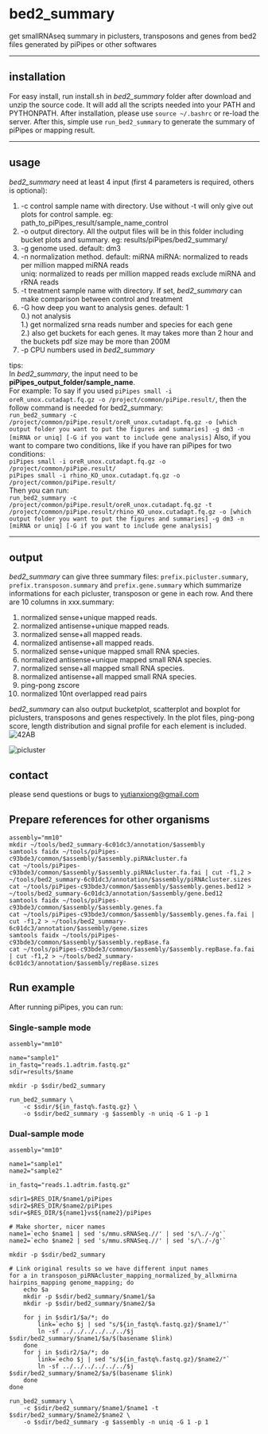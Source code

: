 # bed2_summary
get smallRNAseq summary in piclusters, transposons and genes from bed2 files generated by piPipes or other softwares
***
## installation
For easy install, run install.sh in *bed2_summary* folder after download and unzip the source code. It will add all the scripts needed into your PATH and PYTHONPATH. After installation, please use `source ~/.bashrc` or re-load the server.
After this, simple use `run_bed2_summary` to generate the summary of piPipes or mapping result.
***
## usage
*bed2_summary* need at least 4 input (first 4 parameters is required, others is optional):
1. -c control sample name with directory. Use without -t will only give out plots for control sample. eg: path_to_piPipes_result/sample_name_control
2. -o output directory. All the output files will be in this folder including bucket plots and summary. eg: results/piPipes/bed2_summary/
3. -g genome used. default: dm3
4. -n normalization method. default: miRNA 
    miRNA: normalized to reads per million mapped miRNA reads  
    uniq: normalized to reads per million mapped reads exclude miRNA and rRNA reads
5. -t treatment sample name with directory. If set, *bed2_summary* can make comparison between control and treatment
6. -G how deep you want to analysis genes. default: 1  
    0.) not analysis  
    1.) get normalized srna reads number and species for each gene  
    2.) also get buckets for each genes. It may takes more than 2 hour and the buckets pdf size may be more than 200M  
7. -p CPU numbers used in *bed2_summary*

tips:  
In *bed2_summary*, the input need to be **piPipes_output_folder/sample_name**.  
For example: To say if you used `piPipes small -i oreR_unox.cutadapt.fq.gz -o /project/common/piPipe.result/`, then the follow command is needed for bed2_summary:  
`run_bed2_summary -c  /project/common/piPipe.result/oreR_unox.cutadapt.fq.gz -o [which output folder you want to put the figures and summaries] -g dm3 -n [miRNA or uniq] [-G if you want to include gene analysis]`
Also, if you want to compare two conditions, like if you have ran piPipes for two conditions:  
`piPipes small -i oreR_unox.cutadapt.fq.gz -o /project/common/piPipe.result/`  
`piPipes small -i rhino_KO_unox.cutadapt.fq.gz -o /project/common/piPipe.result/`  
Then you can run:  
`run_bed2_summary -c  /project/common/piPipe.result/oreR_unox.cutadapt.fq.gz -t  /project/common/piPipe.result/rhino_KO_unox.cutadapt.fq.gz -o [which output folder you want to put the figures and summaries] -g dm3 -n [miRNA or uniq] [-G if you want to include gene analysis]`  
***
## output
*bed2_summary* can give three summary files: `prefix.picluster.summary`, `prefix.transposon.summary` and `prefix.gene.summary` which summarize informations for each picluster, transposon or gene in each row. And there are 10 columns in xxx.summary:
1. normalized sense+unique mapped reads.
2. normalized antisense+unique mapped reads.
3. normalized sense+all mapped reads.
4. normalized antisense+all mapped reads.
5. normalized sense+unique mapped small RNA species.
6. normalized antisense+unique mapped small RNA species.
7. normalized sense+all mapped small RNA species.
8. normalized antisense+all mapped small RNA species.
9. ping-pong zscore
10. normalized 10nt overlapped read pairs

*bed2_summary* can also output bucketplot, scatterplot and boxplot for piclusters, transposons and genes respectively. In the plot files, ping-pong score, length distribution and signal profile for each element is included.
![42AB](img/42AB.jpg "42AB")

![picluster](img/picluster.scatter.jpg "picluster")



## contact
please send questions or bugs to yutianxiong@gmail.com

## Prepare references for other organisms
```
assembly="mm10"
mkdir ~/tools/bed2_summary-6c01dc3/annotation/$assembly
samtools faidx ~/tools/piPipes-c93bde3/common/$assembly/$assembly.piRNAcluster.fa
cat ~/tools/piPipes-c93bde3/common/$assembly/$assembly.piRNAcluster.fa.fai | cut -f1,2 > ~/tools/bed2_summary-6c01dc3/annotation/$assembly/piRNAcluster.sizes
cat ~/tools/piPipes-c93bde3/common/$assembly/$assembly.genes.bed12 > ~/tools/bed2_summary-6c01dc3/annotation/$assembly/gene.bed12
samtools faidx ~/tools/piPipes-c93bde3/common/$assembly/$assembly.genes.fa
cat ~/tools/piPipes-c93bde3/common/$assembly/$assembly.genes.fa.fai | cut -f1,2 > ~/tools/bed2_summary-6c01dc3/annotation/$assembly/gene.sizes
samtools faidx ~/tools/piPipes-c93bde3/common/$assembly/$assembly.repBase.fa
cat ~/tools/piPipes-c93bde3/common/$assembly/$assembly.repBase.fa.fai | cut -f1,2 > ~/tools/bed2_summary-6c01dc3/annotation/$assembly/repBase.sizes
```

## Run example
After running piPipes, you can run:
### Single-sample mode

```
assembly="mm10"

name="sample1"
in_fastq="reads.1.adtrim.fastq.gz"
sdir=results/$name

mkdir -p $sdir/bed2_summary

run_bed2_summary \
    -c $sdir/${in_fastq%.fastq.gz} \
    -o $sdir/bed2_summary -g $assembly -n uniq -G 1 -p 1
```
### Dual-sample mode
```
assembly="mm10"

name1="sample1"
name2="sample2"

in_fastq="reads.1.adtrim.fastq.gz"

sdir1=$RES_DIR/$name1/piPipes
sdir2=$RES_DIR/$name2/piPipes
sdir=$RES_DIR/${name1}vs${name2}/piPipes

# Make shorter, nicer names
name1=`echo $name1 | sed 's/mmu.sRNASeq.//' | sed 's/\./-/g'`
name2=`echo $name2 | sed 's/mmu.sRNASeq.//' | sed 's/\./-/g'`
    
mkdir -p $sdir/bed2_summary
    
# Link original results so we have different input names
for a in transposon_piRNAcluster_mapping_normalized_by_allxmirna hairpins_mapping genome_mapping; do 
    echo $a
    mkdir -p $sdir/bed2_summary/$name1/$a
    mkdir -p $sdir/bed2_summary/$name2/$a
    
    for j in $sdir1/$a/*; do
        link=`echo $j | sed "s/${in_fastq%.fastq.gz}/$name1/"`
        ln -sf ../../../../../../$j $sdir/bed2_summary/$name1/$a/$(basename $link)
    done
    for j in $sdir2/$a/*; do
        link=`echo $j | sed "s/${in_fastq%.fastq.gz}/$name2/"`    
        ln -sf ../../../../../../$j $sdir/bed2_summary/$name2/$a/$(basename $link)
    done
done
    
run_bed2_summary \
    -c $sdir/bed2_summary/$name1/$name1 -t $sdir/bed2_summary/$name2/$name2 \
    -o $sdir/bed2_summary -g $assembly -n uniq -G 1 -p 1
```